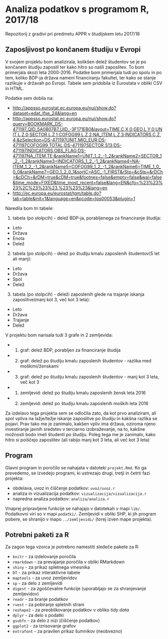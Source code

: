 # Analiza podatkov s programom R, 2017/18

Repozitorij z gradivi pri predmetu APPR v študijskem letu 2017/18

## Zaposljivost po končanem študiju v Evropi

V svojem projektu bom analizirala, kolikšen delež študentov se je po končanem študiju zaposlil ter kako hitro so našli zaposlitev. To bom primerjala skozi leta 2000-2016. Podatke bom primerjala tudi po spolu in po tem, koliko BDP-ja država nameni financiranju fakultet, ter kako se stanje razlikuje v državah po Evropi. Tabele sem pridobila iz Eurostata v obliki CSV in HTML.

Podatke sem dobila na:
* http://appsso.eurostat.ec.europa.eu/nui/show.do?dataset=edat_lfse_24&lang=en
* http://appsso.eurostat.ec.europa.eu/nui/show.do?query=BOOKMARK_DS-471197_QID_5A0B07B7_UID_-3F171EB0&layout=TIME,C,X,0;GEO,L,Y,0;UNIT,L,Z,0;SECTOR,L,Z,1;COFOG99,L,Z,2;NA_ITEM,L,Z,3;INDICATORS,C,Z,4;&zSelection=DS-471197UNIT,MIO_EUR;DS-471197COFOG99,TOTAL;DS-471197SECTOR,S13;DS-471197INDICATORS,OBS_FLAG;DS-471197NA_ITEM,TE;&rankName1=UNIT_1_2_-1_2&rankName2=SECTOR_1_2_-1_2&rankName3=INDICATORS_1_2_-1_2&rankName4=NA-ITEM_1_2_-1_2&rankName5=COFOG99_1_2_-1_2&rankName6=TIME_1_0_0_0&rankName7=GEO_1_2_0_1&sortC=ASC_-1_FIRST&rStp=&cStp=&rDCh=&cDCh=&rDM=true&cDM=true&footnes=false&empty=false&wai=false&time_mode=FIXED&time_most_recent=false&lang=EN&cfo=%23%23%23%2C%23%23%23.%23%23%23&lang=en
* http://ec.europa.eu/eurostat/tgm/table.do?tab=table&init=1&language=en&pcode=tps00053&plugin=1

Naredila bom tri tabele:
 1. tabela (po stolpcih) - delež BDP-ja, porabljenega za financiranje študija: 
  * Leto
  * Država
  * Enota
  * Delež

2. tabela (po stolpcih) - delež po študiju kmalu zaposlenih študentov(5 let ali manj): 
  * Leto
  * Država
  * Spol
  * Delež
  
3. tabela (po stolpcih) - deleži zaposlenih glede na trajanje iskanja zaposlitve(manj kot 3, več kot 3 leta): 
  * Leto
  * Država
  * Trajanje
  * Delež
  
V projektu bom narisala tudi 3 grafe in 2 zemljevida:
 * 1. graf: delež BDP, porabljen za financiranje študija
 * 2. graf: delež po študiju kmalu zaposlenih študentov - razlika med moškimi/ženskami
 * 3. graf: delež po študiju kmalu zaposlenih študentov - manj kot 3 leta, več kot 3
 * 1. zemljevid: delež po študiju kmalu zaposlenih žensk leta 2016
 * 2. zemljevid: delež po študiju kmalu zaposlenih moških leta 2016
 
Za izdelavo tega projekta sem se odločila zato, da kot prvo analiziram, ali spol vpliva na lažje/težje iskanje zaposlitve po študiju in kakšna razlika se pojavi. Prav tako me je zanimalo, kakšen vpliv ima država, oziroma njeno investiranje javnih sredstev v terciarno izobraževanje, na to, kakšne možnosti bodo imeli študenti po študiju. Poleg tega me je zanimalo, kako hitro si poiščejo zaposlitev (ali rabijo manj kot 3 leta, ali več kot 3 leta)

## Program

Glavni program in poročilo se nahajata v datoteki `projekt.Rmd`. Ko ga prevedemo,
se izvedejo programi, ki ustrezajo drugi, tretji in četrti fazi projekta:

* obdelava, uvoz in čiščenje podatkov: `uvoz/uvoz.r`
* analiza in vizualizacija podatkov: `vizualizacija/vizualizacija.r`
* napredna analiza podatkov: `analiza/analiza.r`

Vnaprej pripravljene funkcije se nahajajo v datotekah v mapi `lib/`. Podatkovni
viri so v mapi `podatki/`. Zemljevidi v obliki SHP, ki jih program pobere, se
shranijo v mapo `../zemljevidi/` (torej izven mape projekta).

## Potrebni paketi za R

Za zagon tega vzorca je potrebno namestiti sledeče pakete za R:

* `knitr` - za izdelovanje poročila
* `rmarkdown` - za prevajanje poročila v obliki RMarkdown
* `shiny` - za prikaz spletnega vmesnika
* `DT` - za prikaz interaktivne tabele
* `maptools` - za uvoz zemljevidov
* `sp` - za delo z zemljevidi
* `digest` - za zgoščevalne funkcije (uporabljajo se za shranjevanje zemljevidov)
* `readr` - za branje podatkov
* `rvest` - za pobiranje spletnih strani
* `reshape2` - za preoblikovanje podatkov v obliko *tidy data*
* `dplyr` - za delo s podatki
* `gsubfn` - za delo z nizi (čiščenje podatkov)
* `ggplot2` - za izrisovanje grafov
* `extrafont` - za pravilen prikaz šumnikov (neobvezno)
